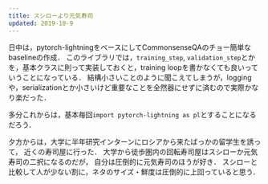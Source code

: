 ```yaml
---
title: スシローより元気寿司
updated: 2019-10-9
---
```


日中は，pytorch-lightningをベースにしてCommonsenseQAのチョー簡単なbaselineの作成．
このライブラリでは，`training_step`, `validation_step`とかを，基本クラスに則って実装しておくと，training loopを書かなくても良いっていうことになっている．
結構小さいことのように聞こえてしまうが，loggingや，serializationとか小さいけど重要なことを全然器にせずに済むので実際かなり楽だった．

多分これからは，基本毎回`import pytorch-lightning as pl`とすることになるだろう．

夕方からは，大学に半年研究インターンにロシアから来たばっかの留学生を誘って，
近くの寿司屋に行った．
大学から徒歩圏内の回転寿司屋はスシローか元気寿司の二択になるのだが，
自分は圧倒的に元気寿司のほうが好き．
スシローと比較して人が少ない割に，ネタのサイズ・鮮度は圧倒的に上回っていると思う．

